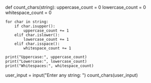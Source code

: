 
def count_chars(string):
    uppercase_count = 0
    lowercase_count = 0
    whitespace_count = 0
    
    for char in string:
        if char.isupper():
            uppercase_count += 1
        elif char.islower():
            lowercase_count += 1
        elif char.isspace():
            whitespace_count += 1
    
    print("Uppercase:", uppercase_count)
    print("Lowercase:", lowercase_count)
    print("Whitespaces:", whitespace_count)

user_input = input("Enter any string: ")
count_chars(user_input)
